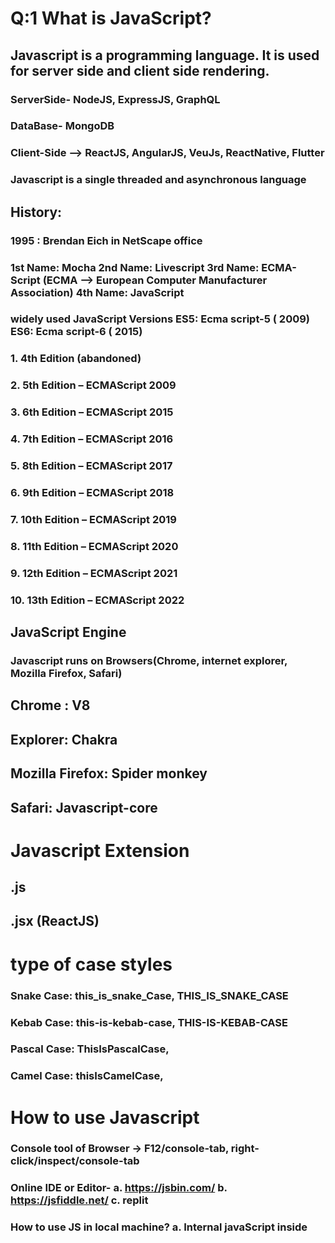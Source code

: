 # Q:1 What is JavaScript?

## Javascript is a programming language. It is used for server side and client side rendering.

### ServerSide- NodeJS, ExpressJS, GraphQL

### DataBase- MongoDB

### Client-Side --> ReactJS, AngularJS, VeuJs, ReactNative, Flutter

### Javascript is a **single threaded and asynchronous language**

## History:

### 1995 : Brendan Eich in NetScape office

### 1st Name: Mocha 2nd Name: Livescript 3rd Name: ECMA-Script (ECMA --> European Computer Manufacturer Association) 4th Name: JavaScript

### widely used JavaScript Versions **ES5: Ecma script-5 ( 2009) ES6: Ecma script-6 ( 2015)**

### 1. 4th Edition (abandoned)

### 2. 5th Edition – ECMAScript 2009

### 3. 6th Edition – ECMAScript 2015

### 4. 7th Edition – ECMAScript 2016

### 5. 8th Edition – ECMAScript 2017

### 6. 9th Edition – ECMAScript 2018

### 7. 10th Edition – ECMAScript 2019

### 8. 11th Edition – ECMAScript 2020

### 9. 12th Edition – ECMAScript 2021

### 10. 13th Edition – ECMAScript 2022

## JavaScript Engine

### Javascript runs on Browsers(Chrome, internet explorer, Mozilla Firefox, Safari)

## Chrome : V8

## Explorer: Chakra

## Mozilla Firefox: Spider monkey

## Safari: Javascript-core

# Javascript Extension

## .js

## .jsx (ReactJS)

# type of case styles

### **Snake Case:** this_is_snake_Case, THIS_IS_SNAKE_CASE

### **Kebab Case:** this-is-kebab-case, THIS-IS-KEBAB-CASE

### **Pascal Case:** ThisIsPascalCase,

### **Camel Case:** thisIsCamelCase,

# How to use Javascript

### Console tool of Browser -> F12/console-tab, right-click/inspect/console-tab

### Online IDE or Editor- a. https://jsbin.com/ b. https://jsfiddle.net/ c. replit

### How to use JS in local machine? a. Internal javaScript inside <script> tags

### Header <Script>

### ----CDN or Meta

### Body <Script>

### ---based on priority

### End of Body <Script>

### ---Widely used b. External javaScript
